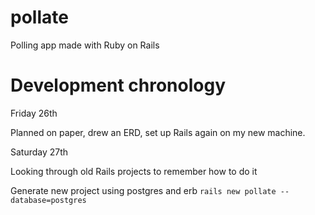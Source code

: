 # pollate
Polling app made with Ruby on Rails

# Development chronology

Friday 26th

Planned on paper, drew an ERD, set up Rails again on my new machine.


Saturday 27th

Looking through old Rails projects to remember how to do it

Generate new project using postgres and erb ```rails new pollate --database=postgres```
